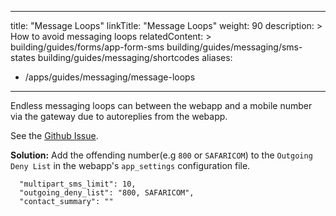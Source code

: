 ---
title: "Message Loops"
linkTitle: "Message Loops"
weight: 90
description: >
  How to avoid messaging loops
relatedContent: >
  building/guides/forms/app-form-sms
  building/guides/messaging/sms-states
  building/guides/messaging/shortcodes
aliases:
   - /apps/guides/messaging/message-loops
----
Endless messaging loops can between the webapp and a mobile number via the gateway due to autoreplies from the webapp.

See the [Github Issue](https://github.com/medic/cht-core/issues/750).

**Solution:** Add the offending number(e.g `800` or `SAFARICOM`) to the `Outgoing Deny List` in the webapp's `app_settings` configuration file.

```
  "multipart_sms_limit": 10,
  "outgoing_deny_list": "800, SAFARICOM",
  "contact_summary": ""

```
